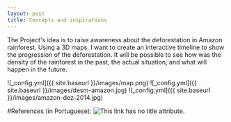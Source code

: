 ```yaml
---
layout: post
title: Concepts and inspirations
---
```


The Project's idea is to raise awareness about the deforestation in Amazon rainforest.
Using a 3D maps, I want to create an interactive timeline to show the progression of the deforestation. It will be possible to see how was the density of the rainforest in the past, the actual situation, and what will happen in the future.

![_config.yml]({{ site.baseurl }}/images/map.png)
![_config.yml]({{ site.baseurl }}/images/desm-amazon.jpg)
![_config.yml]({{ site.baseurl }}/images/amazon-dez-2014.jpg)


#References (in Portuguese):
![This link](http://example.net/) has no title attribute.

